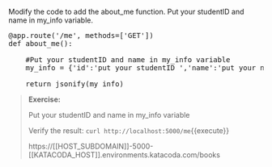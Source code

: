 Modify the code to add the about_me function. Put your studentID and name in my_info variable.

<pre class="file" data-filename="app.py" data-target="insert" data-marker="#TODO-me">
@app.route('/me', methods=['GET'])
def about_me():

	#Put your studentID and name in my_info variable
    my_info = {'id':'put your studentID ','name':'put your name'}
    
	return jsonify(my_info)
</pre>



> **Exercise:**
>
> Put your studentID and name in my_info variable
>
> Verify the result:
> `curl http://localhost:5000/me`{{execute}}
>
> https://[[HOST_SUBDOMAIN]]-5000-[[KATACODA_HOST]].environments.katacoda.com/books 
>